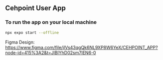 ## Cehpoint User App

### To run the app on your local machine
```bash
npx expo start --offline
```


Figma Design:
https://www.figma.com/file/jlVs43qgQk6NL9XP8W6YeX/CEHPOINT_APP?node-id=415%3A2&t=JlBIYhD02sm7IEN6-0
